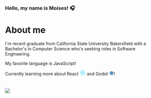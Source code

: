 ### Hello, my name is Moises! 🎧

# About me

I'm recent graduate from California State University Bakersfield with a Bachelor's in Computer Science who's seeking roles in Software Engineering.

My favorite language is JavaScript!

Currently learning more about React <img src="React.png" alt="drawing" width="20"/> and Godot <img src="Godot.png" alt="drawing" width="15"/>! 

#

<picture>
  <source
    srcset="https://github-readme-stats.vercel.app/api?username=GHGFaber&show_icons=true&theme=dark"
    media="(prefers-color-scheme: dark)"
  />
  <source
    srcset="https://github-readme-stats.vercel.app/api?username=GHGFaber&show_icons=true"
    media="(prefers-color-scheme: light), (prefers-color-scheme: no-preference)"
  />
  <img src="https://github-readme-stats.vercel.app/api?username=GHGFaber&show_icons=true" />
</picture>

<!--
**GHGFaber/GHGFaber** is a ✨ _special_ ✨ repository because its `README.md` (this file) appears on your GitHub profile.

Here are some ideas to get you started:

- 🔭 I’m currently working on ...
- 🌱 I’m currently learning ...
- 👯 I’m looking to collaborate on ...
- 🤔 I’m looking for help with ...
- 💬 Ask me about ...
- 📫 How to reach me: ...
- 😄 Pronouns: ...
- ⚡ Fun fact: ...
-->
